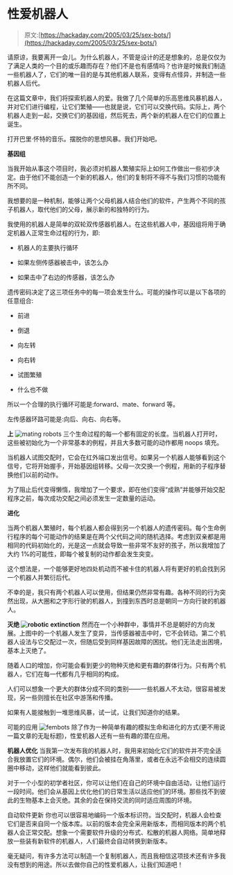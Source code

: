 # 性爱机器人

> 原文:[https://hackaday.com/2005/03/25/sex-bots/](https://hackaday.com/2005/03/25/sex-bots/)

请原谅，我要离开一会儿。为什么机器人，不管是设计的还是想象的，总是仅仅为了满足人类的一个目的或乐趣而存在？他们不是也有感情吗？也许是时候我们制造一些机器人了，它们的唯一目的是与其他机器人联系，变得有点怪异，并制造一些机器人后代。

在这篇文章中，我们将探索机器人的爱。我做了几个简单的乐高思维风暴机器人，并对它们进行编程，让它们繁殖——也就是说，它们可以交换代码。实际上，两个机器人走到一起，交换它们的基因组，然后死去，两个新的机器人在它们的位置上诞生。

打开巴里·怀特的音乐。摆脱你的思想风暴。我们开始吧。

 **基因组**

当我开始从事这个项目时，我必须对机器人繁殖实际上如何工作做出一些初步决定。由于他们不能创造一个新的机器人，他们的复制将不得不与我们习惯的功能有所不同。

我想要的是一种机制，能够让两个父母机器人结合他们的软件，产生两个不同的孩子机器人，取代他们的父母，展示新的和独特的行为。

我使用的机器人是简单的双轮双传感器机器人。在这些机器人中，基因组将用于确定机器人正常生命过程的行为，即:

*   机器人的主要执行循环

*   如果左侧传感器被击中，该怎么办

*   如果击中了右边的传感器，该怎么办

遗传密码决定了这三项任务中的每一项会发生什么。可能的操作可以是以下各项的任意组合:

*   前进

*   倒退

*   向左转

*   向右转

*   试图繁殖

*   什么也不做

所以一个合理的执行循环可能是:forward、mate、forward 等。

左传感器环路可能是:向后、向右、向右等。

**上** ![mating robots](../Images/eca369b8ab62f9c57e1def79196e6d6e.png)
三个生命过程的每一个都有固定的长度。当机器人打开时，这些被初始化为一个非常基本的例程，并且大多数可能的动作都用 noops 填充。

当机器人试图交配时，它会在红外端口发出信号。如果另一个机器人能够看到这个信号，它将开始握手，开始基因组转移。父母一次交换一个例程，用新的子程序替换他们以前的动作。

为了阻止后代变得懒惰，我增加了一个要求，即在他们变得“成熟”并能够开始交配程序之前，每次成功交配之间必须发生一定数量的运动。

 **进化**

当两个机器人繁殖时，每个机器人都会得到另一个机器人的遗传密码。每个生命例行程序的每个可能动作的结果是在两个父代码之间的随机选择。考虑到双亲都是用相同的代码初始化的，光是这一点就会导致一些非常不友好的孩子，所以我增加了大约 1%的可能性，即每个被复制的动作都会发生突变。

这个想法是，一个能够更好地四处机动而不被卡住的机器人将有更好的机会找到另一个机器人并繁衍后代。

不幸的是，我只有两个机器人可以使用，但结果仍然非常有趣。各种不同的行为突然出现，从大圈和之字形行驶的机器人，到撞到东西时总是朝同一方向行驶的机器人。

**灭绝
![robotic extinction](../Images/dc4d11623c3179d03b55b6db12a3feee.png)** 然而在一个小种群中，事情并不总是朝好的方向发展。上图中的一个机器人发生了变异，当传感器被击中时，它不会转动。第二个机器人设法与它交配过一次，但随后受到同样基因故障的困扰。他们无法走出困境，基本上灭绝了。

随着人口的增加，你可能会看到更少的物种灭绝和更有趣的群体行为。只有两个机器人，它们在每一代都有几乎相同的构成。

人们可以想象一个更大的群体分成不同的类别——一些机器人不太动，很容易被发现，另一些则擅长在社区中游荡和传播。

如果有人能接触到一堆思维风暴，试一试，让我们知道你的结果。

可能的应用
![fembots](../Images/4e084d3a7bdfee6e80a3e25ace174c99.png)
除了作为一种简单有趣的模拟生命和进化的方式(更不用说一篇文章的无耻标题)，性爱机器人还有一些有趣的潜在应用。

 **机器人优化** 当我第一次发布我的机器人时，我用来初始化它们的软件并不完全适合我放置它们的环境。偶尔，他们会被挂在角落里，或者在永远不会相交的连续圆圈中移动，这样他们就能看到彼此。

对于一个小型的初学者社区，你可以让他们在自己的环境中自由活动，让他们运行一段时间。他们会从基因上优化他们的日常生活以适应他们的环境。那些找不到彼此的生物基本上会灭绝。其余的会在保持交流的同时适应周围的环境。

自动软件更新
你也可以很容易地编码一个版本标识符。当交配时，机器人会检查它们是否来自同一个版本库。以前的版本会完全采用新版本，而相同版本的两个机器人会正常交配。想象一个需要软件升级的分布式、松散的机器人网络。简单地释放一些装有新软件的机器人，人们最终会自动转换到新版本。

毫无疑问，有许多方法可以制造一个复制机器人，而且我相信这项技术还有许多我没有想到的用途。所以去做你自己的性爱机器人，让我们知道吧！